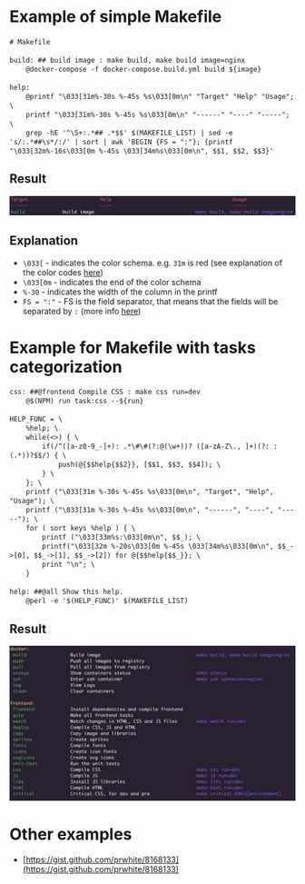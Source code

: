 # Example of simple Makefile

```
# Makefile

build: ## build image : make build, make build image=nginx
	@docker-compose -f docker-compose.build.yml build ${image}

help:
	@printf "\033[31m%-30s %-45s %s\033[0m\n" "Target" "Help" "Usage"; \
	printf "\033[31m%-30s %-45s %s\033[0m\n" "------" "----" "-----"; \
	grep -hE '^\S+:.*## .*$$' $(MAKEFILE_LIST) | sed -e 's/:.*##\s*/:/' | sort | awk 'BEGIN {FS = ":"}; {printf "\033[32m%-16s\033[0m %-45s \033[34m%s\033[0m\n", $$1, $$2, $$3}'
```

## Result

![Result](example.jpg "Result")

## Explanation

- `\033[` - indicates the color schema. e.g. `31m` is red (see explanation of the color codes [here](https://travelingfrontiers.wordpress.com/2010/08/22/how-to-add-colors-to-linux-command-line-output/))
- `\033[0m` - indicates the end of the color schema
- `%-30` - indicates the width of the column in the printf
- `FS = ":"` - FS is the field separator, that means that the fields will be separated by `:` (more info [here](https://www.gnu.org/software/gawk/manual/html_node/Field-Separators.html))

# Example for Makefile with tasks categorization

```
css: ##@frontend Compile CSS : make css run=dev
	@$(NPM) run task:css --${run}

HELP_FUNC = \
	%help; \
	while(<>) { \
		if(/^([a-z0-9_-]+): .*\#\#(?:@(\w+))? ([a-zA-Z\., ]+)(?: : (.*))?$$/) { \
			push(@{$$help{$$2}}, [$$1, $$3, $$4]); \
		} \
	}; \
	printf ("\033[31m %-30s %-45s %s\033[0m\n", "Target", "Help", "Usage"); \
	printf ("\033[31m %-30s %-45s %s\033[0m\n", "------", "----", "-----"); \
	for ( sort keys %help ) { \
		printf ("\033[33m%s:\033[0m\n", $$_); \
		printf("\033[32m %-20s\033[0m %-45s \033[34m%s\033[0m\n", $$_->[0], $$_->[1], $$_->[2]) for @{$$help{$$_}}; \
		print "\n"; \
	}

help: ##@all Show this help.
	@perl -e '$(HELP_FUNC)' $(MAKEFILE_LIST)
```

## Result

![Result](example-2.jpg "Result")

# Other examples

- [https://gist.github.com/prwhite/8168133](https://gist.github.com/prwhite/8168133)
